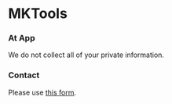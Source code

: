# MKTools

### At App

We do not collect all of your private information.

### Contact

Please use [this form](https://forms.gle/gY4phhosDXg1qWEd9).
